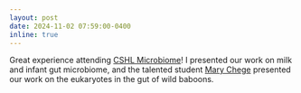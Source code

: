```yaml
---
layout: post
date: 2024-11-02 07:59:00-0400
inline: true
---
```


Great experience attending [CSHL Microbiome](https://meetings.cshl.edu/meetings.aspx?meet=BIOME)! I presented our work on milk and infant gut microbiome, and the talented student [Mary Chege](https://bsky.app/profile/mchege.bsky.social) presented our work on the eukaryotes in the gut of wild baboons.
